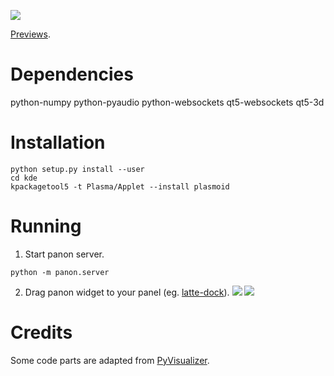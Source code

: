 ![](../../wiki/screenshot.png)

[Previews](../../wiki/Previews).

Dependencies
==
python-numpy python-pyaudio python-websockets qt5-websockets qt5-3d 

Installation
===========
```
python setup.py install --user
cd kde
kpackagetool5 -t Plasma/Applet --install plasmoid
```

Running
===
1. Start panon server.
```
python -m panon.server
```
2. Drag panon widget to your panel (eg. [latte-dock](https://github.com/psifidotos/Latte-Dock)).
![](../../wiki/plasma-widget1.png)
![](../../wiki/plasma-widget2.png)

Credits
======
Some code parts are adapted from [PyVisualizer](https://github.com/ajalt/PyVisualizer).
